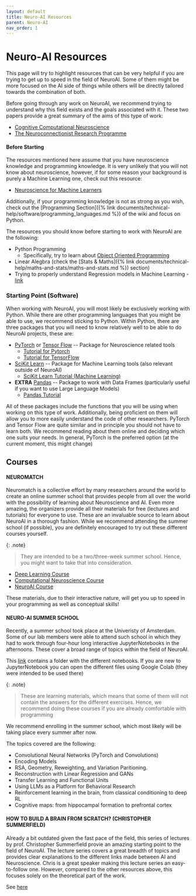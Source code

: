 ```yaml
---
layout: default
title: Neuro-AI Resources
parent: Neuro-AI
nav_order: 1
---
```


# Neuro-AI Resources
This page will try to highlight resources that can be very helpful if you are trying to get up to speed in the field of NeuroAI. Some of them might be more focused on the AI side of things while others will be directly tailored towards the combination of both.

Before going through any work on NeuroAI, we recommend trying to understand why this field exists and the goals associated with it. These two papers provide a great summary of the aims of this type of work:
- [Cognitive Computational Neuroscience](https://www.nature.com/articles/s41593-018-0210-5)
- [The Neuroconnectionist Research Programme](https://www.nature.com/articles/s41583-023-00705-w)

#### Before Starting
The resources mentioned here assume that you have neuroscience knowledge and programming knowledge. It is very unlikely that you will not know about neuroscience, however, if for some reason your background is purely a Machine Learning one, check out this resource:
* [Neuroscience for Machine Learners](https://neuro4ml.github.io/)

Additionally, if your programming knowledge is not as strong as you wish, check out the [Programming Section]({% link documents/technical-help/software/programming_languages.md %}) of the wiki and focus on Python.

The resources you should know before starting to work with NeuroAI are the following:
- Python Programming
    - Specifically, try to learn about [Object Oriented Programming](https://www.datacamp.com/tutorial/python-oop-tutorial)
- Linear Alegbra (check the [Stats & Maths]({% link documents/technical-help/maths-and-stats/maths-and-stats.md %}) section)
- Trying to properly understand Regression models in Machine Learning - [link](https://www.codecademy.com/learn/machine-learning-introduction-with-regression)

### Starting Point (Software)
When working with NeuroAI, you will most likely be exclusively working with Python. While there are other programming languages that you might be able to use, we recommend sticking to Python.
Within Python, there are three packages that you will need to know relatively well to be able to do NeuroAI projects, these are:

- [PyTorch](https://pytorch.org/) or [Tensor Flow](https://www.tensorflow.org/) -- Package for Neuroscience related tools
    - [Tutorial for Pytorch](https://app.datacamp.com/learn/courses/introduction-to-deep-learning-with-pytorch?utm_source=google&utm_medium=paid_search&utm_campaignid=654038607&utm_adgroupid=149047152950&utm_device=c&utm_keyword=python+pytorch&utm_matchtype=p&utm_network=g&utm_adpostion=&utm_creative=680154148299&utm_targetid=kwd-868783079006&utm_loc_interest_ms=&utm_loc_physical_ms=9197724&utm_content=tech~python~pytorch&utm_campaign=220808_1-sea~tech~python_2-b2c_3-row-p1_4-prc_5-na_6-na_7-le_8-pdsh-go_9-nb-e_10-na_11-na&gad_source=1&gclid=Cj0KCQjwv7O0BhDwARIsAC0sjWP8WfTQky-DAW5EqP5erNHIfLQr92moCXG8uiD7vF-tjPbe20OfZUkaAg_6EALw_wcB)
    - [Tutorial for TensorFlow](https://www.tensorflow.org/tutorials)
- [SciKit Learn](https://scikit-learn.org/stable/) -- Package for Machine Learning tools (also relevant outside of NeuroAI)
    - [SciKit Learn Tutorial (Machine Learning)](https://app.datacamp.com/learn/courses/supervised-learning-with-scikit-learn?utm_source=google&utm_medium=paid_search&utm_campaignid=898687156&utm_adgroupid=150708303240&utm_device=c&utm_keyword=&utm_matchtype=&utm_network=g&utm_adpostion=&utm_creative=661527087971&utm_targetid=dsa-2220136287253&utm_loc_interest_ms=&utm_loc_physical_ms=9197724&utm_content=dsa~generic~courses~python&utm_campaign=220808_1-sea~dsa~generic_2-b2c_3-row-p1_4-prc_5-na_6-na_7-le_8-pdsh-go_9-nb-e_10-na_11-na&gad_source=1&gclid=Cj0KCQjwv7O0BhDwARIsAC0sjWOoCkqWE9Aoz-riVDBBL1Pkf2dz41N8sprctzwdF9rlqKFOgzya0yQaArOyEALw_wcB)
- **EXTRA** [Pandas](https://pandas.pydata.org/) -- Package to work with Data Frames (particularly useful if you want to use Large Language Models)
    - [Pandas Tutorial](https://www.datacamp.com/tutorial/pandas)     

All of these packages include the functions that you will be using when working on this type of work. Additionally, being proficient on them will allow you to more easily understand the code of other researchers. 
PyTorch and Tensor Flow are quite similar and in principle you should not have to learn both. We recommend reading about them online and deciding which one suits your needs. In general, PyTorch is the preferred option (at the current moment, this might change)

## Courses 

#### NEUROMATCH
Neuromatch is a collective effort by many researchers around the world to create an online summer school that provides people from all over the world with the possibility of learning about Neuroscience and AI. Even more amazing, the organizers provide all their materials for free (lectures and tutorials) for everyone to use. These are an invaluable source to learn about NeuroAI in a thorough fashion. 
While we recommend attending the summer school (if possible), you are definitely encouraged to try out these different courses yourself. 

{: .note}
> They are intended to be a two/three-week summer school. Hence, you might want to take that into consideration.

- [Deep Learning Course](https://deeplearning.neuromatch.io/tutorials/intro.html)
- [Computational Neuroscience Course](https://compneuro.neuromatch.io/tutorials/intro.html)
- [NeuroAI Course](https://neuroai.neuromatch.io/tutorials/intro.html)

These materials, due to their interactive nature, will get you up to speed in your programming as well as conceptual skills!

#### NEURO-AI SUMMER SCHOOL

Recently, a summer school took place at the Univeristy of Amsterdam. Some of our lab members were able to attend such school in which they had to work through four-hour long interactive JupyterNotebooks in the afternoons. These cover a broad range of topics within the field of NeuroAI. 

This [link](https://drive.google.com/drive/folders/1l5hHjxTCVIORzgUiHHfxSlcUGUeIX22H?usp=drive_link) contains a folder with the different notebooks. 
If you are new to JupyterNotebook you can open the different files using Google Colab (they were intended to be used there)

{: .note}
> These are learning materials, which means that some of them will not contain the answers for the different exercises. Hence, we recommend doing these courses if you are already comfortable with programming

We recommend enrolling in the summer school, which most likely will be taking place every summer after now. 

The topics covered are the following:

- Convolutional Neural Networks (PyTorch and Convolutions)
- Encoding Models
- RSA, Geometry, Reweighting, and Variation Paritioning.
- Reconstruction with Linear Regression and GANs
- Transfer Learning and Functional Units
- Using LLMs as a Platform for Behavioral Research
- Reinforcement learning in the brain, from classical conditioning to deep RL
- Cognitive maps: from hippocampal formation to prefrontal cortex

#### HOW TO BUILD A BRAIN FROM SCRATCH? (CHRISTOPHER SUMMERFIELD)

Already a bit outdated given the fast pace of the field, this series of lectures by prof. Christopher Summerfield provie an amazing starting point to the field of NeuroAI. 
The lecture series covers a great breadth of topics and provides clear explanations to the different links made between AI and Neuroscience. 
Chris is a great speaker making this lecture series an easy-to-follow one. However, compared to the other resources above, this focuses solely on the theoretical part of the work.

See [here](https://humaninformationprocessing.com/teaching/)
